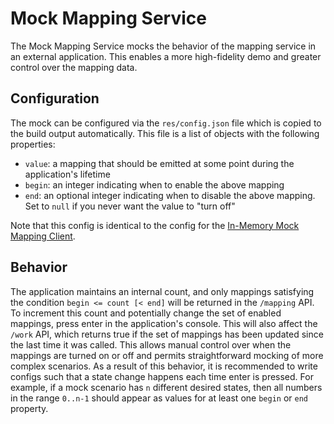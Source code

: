 # Mock Mapping Service

The Mock Mapping Service mocks the behavior of the mapping service in an external application. This enables a more high-fidelity demo and greater control over the mapping data.

## Configuration

The mock can be configured via the `res/config.json` file which is copied to the build output automatically. This file is a list of objects with the following properties:

- `value`: a mapping that should be emitted at some point during the application's lifetime
- `begin`: an integer indicating when to enable the above mapping
- `end`: an optional integer indicating when to disable the above mapping. Set to `null` if you never want the value to "turn off"

Note that this config is identical to the config for the [In-Memory Mock Mapping Client](../../mapping_clients/in_memory_mock_mapping_client/README.md).

## Behavior

The application maintains an internal count, and only mappings satisfying the condition `begin <= count [< end]` will be returned in the `/mapping` API. To increment this count and potentially change the set of enabled mappings, press enter in the application's console. This will also affect the `/work` API, which returns true if the set of mappings has been updated since the last time it was called. This allows manual control over when the mappings are turned on or off and permits straightforward mocking of more complex scenarios. As a result of this behavior, it is recommended to write configs such that a state change happens each time enter is pressed. For example, if a mock scenario has `n` different desired states, then all numbers in the range `0..n-1` should appear as values for at least one `begin` or `end` property.
